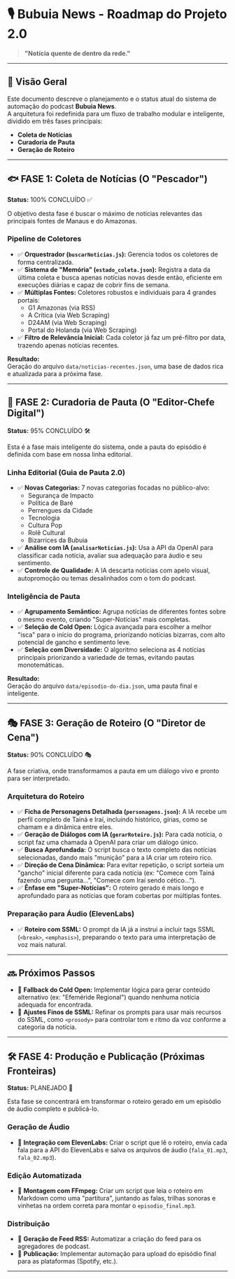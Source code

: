 # 🎙️ Bubuia News - Roadmap do Projeto 2.0

> **"Notícia quente de dentro da rede."**

---

## 🚀 Visão Geral

Este documento descreve o planejamento e o status atual do sistema de automação do podcast **Bubuia News**.  
A arquitetura foi redefinida para um fluxo de trabalho modular e inteligente, dividido em três fases principais:

- **Coleta de Notícias**
- **Curadoria de Pauta**
- **Geração de Roteiro**

---

## 🐟 FASE 1: Coleta de Notícias (O "Pescador")

**Status:** 100% CONCLUÍDO ✅

O objetivo desta fase é buscar o máximo de notícias relevantes das principais fontes de Manaus e do Amazonas.

### Pipeline de Coletores

- ✅ **Orquestrador (`buscarNoticias.js`):** Gerencia todos os coletores de forma centralizada.
- ✅ **Sistema de "Memória" (`estado_coleta.json`):** Registra a data da última coleta e busca apenas notícias novas desde então, eficiente em execuções diárias e capaz de cobrir fins de semana.
- ✅ **Múltiplas Fontes:** Coletores robustos e individuais para 4 grandes portais:
  - G1 Amazonas (via RSS)
  - A Crítica (via Web Scraping)
  - D24AM (via Web Scraping)
  - Portal do Holanda (via Web Scraping)
- ✅ **Filtro de Relevância Inicial:** Cada coletor já faz um pré-filtro por data, trazendo apenas notícias recentes.

**Resultado:**  
Geração do arquivo `data/noticias-recentes.json`, uma base de dados rica e atualizada para a próxima fase.

---

## 📰 FASE 2: Curadoria de Pauta (O "Editor-Chefe Digital")

**Status:** 95% CONCLUÍDO 🛠️

Esta é a fase mais inteligente do sistema, onde a pauta do episódio é definida com base em nossa linha editorial.

### Linha Editorial (Guia de Pauta 2.0)

- ✅ **Novas Categorias:** 7 novas categorias focadas no público-alvo:
  - Segurança de Impacto
  - Política de Baré
  - Perrengues da Cidade
  - Tecnologia
  - Cultura Pop
  - Rolê Cultural
  - Bizarrices da Bubuia
- ✅ **Análise com IA (`analisarNoticias.js`):** Usa a API da OpenAI para classificar cada notícia, avaliar sua adequação para áudio e seu sentimento.
- ✅ **Controle de Qualidade:** A IA descarta notícias com apelo visual, autopromoção ou temas desalinhados com o tom do podcast.

### Inteligência de Pauta

- ✅ **Agrupamento Semântico:** Agrupa notícias de diferentes fontes sobre o mesmo evento, criando "Super-Notícias" mais completas.
- ✅ **Seleção de Cold Open:** Lógica avançada para escolher a melhor "isca" para o início do programa, priorizando notícias bizarras, com alto potencial de gancho e sentimento leve.
- ✅ **Seleção com Diversidade:** O algoritmo seleciona as 4 notícias principais priorizando a variedade de temas, evitando pautas monotemáticas.

**Resultado:**  
Geração do arquivo `data/episodio-do-dia.json`, uma pauta final e inteligente.

---

## 🎭 FASE 3: Geração de Roteiro (O "Diretor de Cena")

**Status:** 90% CONCLUÍDO 🎭

A fase criativa, onde transformamos a pauta em um diálogo vivo e pronto para ser interpretado.

### Arquitetura do Roteiro

- ✅ **Ficha de Personagens Detalhada (`personagens.json`):** A IA recebe um perfil completo de Tainá e Iraí, incluindo histórico, gírias, como se chamam e a dinâmica entre eles.
- ✅ **Geração de Diálogos com IA (`gerarRoteiro.js`):** Para cada notícia, o script faz uma chamada à OpenAI para criar um diálogo único.
- ✅ **Busca Aprofundada:** O script busca o texto completo das notícias selecionadas, dando mais "munição" para a IA criar um roteiro rico.
- ✅ **Direção de Cena Dinâmica:** Para evitar repetição, o script sorteia um "gancho" inicial diferente para cada notícia (ex: "Comece com Tainá fazendo uma pergunta...", "Comece com Iraí sendo cético...").
- ✅ **Ênfase em "Super-Notícias":** O roteiro gerado é mais longo e aprofundado para as notícias que foram cobertas por múltiplas fontes.

### Preparação para Áudio (ElevenLabs)

- ✅ **Roteiro com SSML:** O prompt da IA já a instrui a incluir tags SSML (`<break>`, `<emphasis>`), preparando o texto para uma interpretação de voz mais natural.

---

## 🔜 Próximos Passos

- 🔄 **Fallback do Cold Open:** Implementar lógica para gerar conteúdo alternativo (ex: "Efeméride Regional") quando nenhuma notícia adequada for encontrada.
- 🔄 **Ajustes Finos de SSML:** Refinar os prompts para usar mais recursos do SSML, como `<prosody>` para controlar tom e ritmo da voz conforme a categoria da notícia.

---

## 🛠️ FASE 4: Produção e Publicação (Próximas Fronteiras)

**Status:** PLANEJADO 📝

Esta fase se concentrará em transformar o roteiro gerado em um episódio de áudio completo e publicá-lo.

### Geração de Áudio

- 🔄 **Integração com ElevenLabs:** Criar o script que lê o roteiro, envia cada fala para a API do ElevenLabs e salva os arquivos de áudio (`fala_01.mp3`, `fala_02.mp3`).

### Edição Automatizada

- 🔄 **Montagem com FFmpeg:** Criar um script que leia o roteiro em Markdown como uma "partitura", juntando as falas, trilhas sonoras e vinhetas na ordem correta para montar o `episodio_final.mp3`.

### Distribuição

- 🔄 **Geração de Feed RSS:** Automatizar a criação do feed para os agregadores de podcast.
- 🔄 **Publicação:** Implementar automação para upload do episódio final para as plataformas (Spotify, etc.).

---
